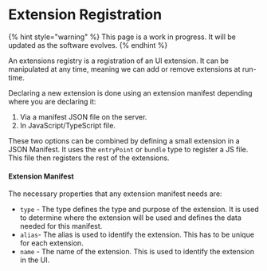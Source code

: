# Extension Registration

{% hint style="warning" %}
This page is a work in progress. It will be updated as the software evolves.
{% endhint %}

An extensions registry is a registration of an UI extension. It can be manipulated at any time, meaning we can add or remove extensions at run-time.&#x20;

Declaring a new extension is done using an extension manifest depending where you are declaring it:

1. Via a manifest JSON file on the server.
2. In JavaScript/TypeScript file.


These two options can be combined by defining a small extension in a JSON Manifest. It uses the `entryPoint` or `bundle` type to register a JS file. This file then registers the rest of the extensions.

#### Extension Manifest <a href="#extension-manifest" id="extension-manifest"></a>

The necessary properties that any extension manifest needs are:

* `type` - The type defines the type and purpose of the extension. It is used to determine where the extension will be used and defines the data needed for this manifest.
* `alias`- The alias is used to identify the extension. This has to be unique for each extension.
* `name` - The name of the extension. This is used to identify the extension in the UI.
